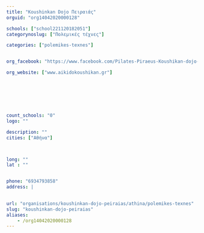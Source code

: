 ```yaml
---
title: "Koushinkan Dojo Πειραιάς"
orguid: "org14042020000128"

schools: ["school221120182051"]
categorynoslug: ["Πολεμικές τέχνες"]

categories: ["polemikes-texnes"]


org_facebook: "https://www.facebook.com/Pilates-Piraeus-Koushikan-dojo-486102688159235/"

org_website: ["www.aikidokoushikan.gr"]







count_schools: "0"
logo: ""

description: ""
cities: ["Αθήνα"]



long: ""
lat : ""


phone: "6934793858"
address: |
    

url: "organisations/koushinkan-dojo-peiraias/athina/polemikes-texnes"
slug: "koushinkan-dojo-peiraias"
aliases:
    - /org14042020000128
---
```




